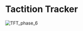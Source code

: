 # Tactition Tracker


![TFT_phase_6](https://github.com/that-devguy/tft-webapp/assets/113719464/649d163e-2244-4e1b-9857-a0a060e12996)
